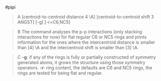 #pipi


>A [centroid-to-centroid distance 4 \\A] [centroid-to-centroid shift 3 ANGST] [-g] [-r=C6,NC5]


>B The command analyses the p-p interactions (only stacking interactions for now) for flat regular C6 or NC5 rings and prints information for the ones where the intercentroid distance is smaller than [4] \\A and the intercentroid shift is smaller than [3] \\A. 

>C **-g**: if any of the rings is fully or partially constructed of symmetry generated atoms, it grows the structure using those symmetry operators. 
**-r**: ring content, the defaults are C6 and NC5 rings, the rings are tested for being flat and regular.

